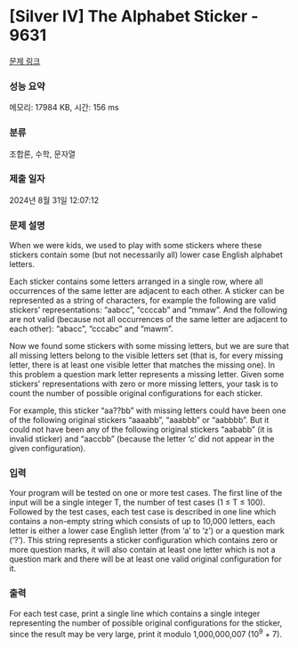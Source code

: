# [Silver IV] The Alphabet Sticker - 9631 

[문제 링크](https://www.acmicpc.net/problem/9631) 

### 성능 요약

메모리: 17984 KB, 시간: 156 ms

### 분류

조합론, 수학, 문자열

### 제출 일자

2024년 8월 31일 12:07:12

### 문제 설명

<p>When we were kids, we used to play with some stickers where these stickers contain some (but not necessarily all) lower case English alphabet letters.</p>

<p>Each sticker contains some letters arranged in a single row, where all occurrences of the same letter are adjacent to each other. A sticker can be represented as a string of characters, for example the following are valid stickers’ representations: “aabcc”, “ccccab” and “mmaw”. And the following are not valid (because not all occurrences of the same letter are adjacent to each other): “abacc”, “cccabc” and “mawm”.</p>

<p>Now we found some stickers with some missing letters, but we are sure that all missing letters belong to the visible letters set (that is, for every missing letter, there is at least one visible letter that matches the missing one). In this problem a question mark letter represents a missing letter. Given some stickers’ representations with zero or more missing letters, your task is to count the number of possible original configurations for each sticker.</p>

<p>For example, this sticker “aa??bb” with missing letters could have been one of the following original stickers “aaaabb”, “aaabbb” or “aabbbb”. But it could not have been any of the following original stickers “aababb” (it is invalid sticker) and “aaccbb” (because the letter ‘c’ did not appear in the given configuration).</p>

### 입력 

 <p>Your program will be tested on one or more test cases. The first line of the input will be a single integer T, the number of test cases (1 ≤ T ≤ 100). Followed by the test cases, each test case is described in one line which contains a non-empty string which consists of up to 10,000 letters, each letter is either a lower case English letter (from ‘a’ to ‘z’) or a question mark (‘?’). This string represents a sticker configuration which contains zero or more question marks, it will also contain at least one letter which is not a question mark and there will be at least one valid original configuration for it.</p>

### 출력 

 <p>For each test case, print a single line which contains a single integer representing the number of possible original configurations for the sticker, since the result may be very large, print it modulo 1,000,000,007 (10<sup>9</sup> + 7).</p>

